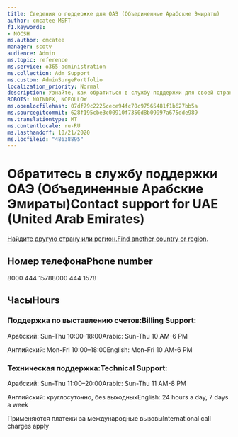 ```yaml
---
title: Сведения о поддержке для ОАЭ (Объединенные Арабские Эмираты)
author: cmcatee-MSFT
f1.keywords:
- NOCSH
ms.author: cmcatee
manager: scotv
audience: Admin
ms.topic: reference
ms.service: o365-administration
ms.collection: Adm_Support
ms.custom: AdminSurgePortfolio
localization_priority: Normal
description: Узнайте, как обратиться в службу поддержки для своей страны или региона.
ROBOTS: NOINDEX, NOFOLLOW
ms.openlocfilehash: 07df79c2225cece94fc70c97565481f1b627bb5a
ms.sourcegitcommit: 628f195cbe3c00910f7350d8b09997a675dde989
ms.translationtype: MT
ms.contentlocale: ru-RU
ms.lasthandoff: 10/21/2020
ms.locfileid: "48638895"
---
```

# <a name="contact-support-for-uae-united-arab-emirates"></a><span data-ttu-id="0aa35-103">Обратитесь в службу поддержки ОАЭ (Объединенные Арабские Эмираты)</span><span class="sxs-lookup"><span data-stu-id="0aa35-103">Contact support for UAE (United Arab Emirates)</span></span>

<span data-ttu-id="0aa35-104">[Найдите другую страну или регион.](../contact-support-for-business-products.md)</span><span class="sxs-lookup"><span data-stu-id="0aa35-104">[Find another country or region](../contact-support-for-business-products.md).</span></span>

## <a name="phone-number"></a><span data-ttu-id="0aa35-105">Номер телефона</span><span class="sxs-lookup"><span data-stu-id="0aa35-105">Phone number</span></span>
<span data-ttu-id="0aa35-106">8000 444 1578</span><span class="sxs-lookup"><span data-stu-id="0aa35-106">8000 444 1578</span></span>

## <a name="hours"></a><span data-ttu-id="0aa35-107">Часы</span><span class="sxs-lookup"><span data-stu-id="0aa35-107">Hours</span></span>
### <a name="billing-support"></a><span data-ttu-id="0aa35-108">Поддержка по выставлению счетов:</span><span class="sxs-lookup"><span data-stu-id="0aa35-108">Billing Support:</span></span>

<span data-ttu-id="0aa35-109">Арабский: Sun-Thu 10:00–18:00</span><span class="sxs-lookup"><span data-stu-id="0aa35-109">Arabic: Sun-Thu 10 AM-6 PM</span></span>

<span data-ttu-id="0aa35-110">Английский: Mon-Fri 10:00–18:00</span><span class="sxs-lookup"><span data-stu-id="0aa35-110">English: Mon-Fri 10 AM-6 PM</span></span>

### <a name="technical-support"></a><span data-ttu-id="0aa35-111">Техническая поддержка:</span><span class="sxs-lookup"><span data-stu-id="0aa35-111">Technical Support:</span></span>

<span data-ttu-id="0aa35-112">Арабский: Sun-Thu 11:00–20:00</span><span class="sxs-lookup"><span data-stu-id="0aa35-112">Arabic: Sun-Thu 11 AM-8 PM</span></span>

<span data-ttu-id="0aa35-113">Английский: круглосуточно, без выходных</span><span class="sxs-lookup"><span data-stu-id="0aa35-113">English: 24 hours a day, 7 days a week</span></span>

<span data-ttu-id="0aa35-114">Применяются платежи за международные вызовы</span><span class="sxs-lookup"><span data-stu-id="0aa35-114">International call charges apply</span></span>

